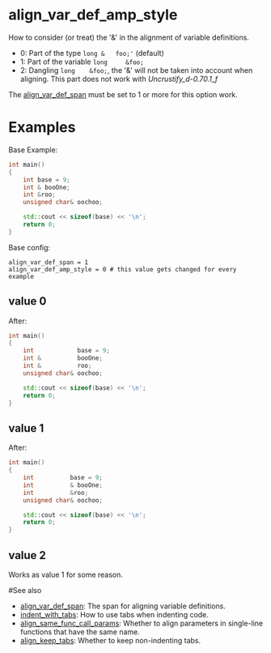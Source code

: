 # align_var_def_amp_style

How to consider (or treat) the '&' in the alignment of variable definitions.

* 0: Part of the type `long &   foo;'` (default)
* 1: Part of the variable `long     &foo;`
* 2: Dangling `long    &foo;`, the '&' will not be taken into account when aligning. This part does not work with _Uncrustify_d-0.70.1_f_

The [align_var_def_span](align_var_def_span.md) must be set to 1 or more for this option work.

# Examples
Base Example:
```cpp
int main()
{
	int base = 9;
	int & booOne;
	int &roo;
	unsigned char& oochoo;

	std::cout << sizeof(base) << '\n';
	return 0;
}
```

Base config:
```
align_var_def_span = 1
align_var_def_amp_style = 0 # this value gets changed for every example
```

## value 0
After:
```cpp
int main()
{
	int            base = 9;
	int &          booOne;
	int &          roo;
	unsigned char& oochoo;

	std::cout << sizeof(base) << '\n';
	return 0;
}
```

## value 1
After:
```cpp
int main()
{
	int          base = 9;
	int          & booOne;
	int          &roo;
	unsigned char& oochoo;

	std::cout << sizeof(base) << '\n';
	return 0;
}
```

## value 2
Works as value 1 for some reason.

#See also
* [align_var_def_span](align_var_def_span.md): The span for aligning variable definitions.
* [indent_with_tabs](../indent_options/indent_with_tabs.md): How to use tabs when indenting code.
* [align_same_func_call_params](align_same_func_call_params.md): Whether to align parameters in single-line functions that have the same name.
* [align_keep_tabs](align_keep_tabs.md): Whether to keep non-indenting tabs.
